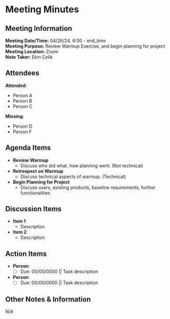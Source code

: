 # Meeting Minutes

## Meeting Information

**Meeting Date/Time:** 04/26/24, 6:00 - end_time  
**Meeting Purpose:** Review Warmup Exercise, and begin planning for project  
**Meeting Location:** Zoom  
**Note Taker:** Ekin Celik  

## Attendees

**Attended**:

- Person A
- Person B
- Person C

**Missing**:

- Person D
- Person F

## Agenda Items

- **Review Warmup**
  - Discuss who did what, how planning went. (Not technical)
- **Retrospect on Warmup**
  - Discuss technical aspects of warmup. (Technical)
- **Begin Planning for Project**
  - Discuss users, existing products, baseline requirements, further functionalities

## Discussion Items

- **Item 1**
  - Description
- **Item 2**
  - Description

## Action Items

- **Person**:
  - [ ] Due: 00/00/0000 || Task description
- **Person**:
  - [ ] Due: 00/00/0000 || Task description

## Other Notes & Information

N/A
